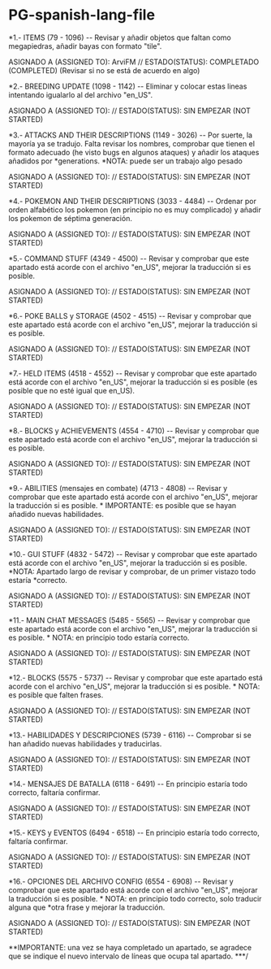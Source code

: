 # PG-spanish-lang-file

*1.- ITEMS (79 - 1096) -- Revisar y añadir objetos que faltan como megapiedras, añadir bayas con formato "tile".

ASIGNADO A (ASSIGNED TO): ArviFM  // ESTADO(STATUS): COMPLETADO (COMPLETED) (Revisar si no se está de acuerdo en algo) 

*2.- BREEDING UPDATE (1098 - 1142) -- Eliminar y colocar estas lineas intentando igualarlo al del archivo "en_US".

ASIGNADO A (ASSIGNED TO):  // ESTADO(STATUS):  SIN EMPEZAR (NOT STARTED)

*3.- ATTACKS AND THEIR DESCRIPTIONS (1149 - 3026) -- Por suerte, la mayoría ya se tradujo. Falta revisar los nombres, comprobar que tienen el formato adecuado (he visto bugs en algunos ataques) y añadir los ataques añadidos por *generations. *NOTA: puede ser un trabajo algo pesado

ASIGNADO A (ASSIGNED TO):  // ESTADO(STATUS):  SIN EMPEZAR (NOT STARTED)

*4.- POKEMON AND THEIR DESCRIPTIONS (3033 - 4484) -- Ordenar por orden alfabético los pokemon (en principio no es muy complicado) y añadir los pokemon de séptima generación.

ASIGNADO A (ASSIGNED TO):  // ESTADO(STATUS):  SIN EMPEZAR (NOT STARTED)

*5.- COMMAND STUFF (4349 - 4500) -- Revisar y comprobar que este apartado está acorde con el archivo "en_US", mejorar la traducción si es posible.

ASIGNADO A (ASSIGNED TO):  // ESTADO(STATUS):  SIN EMPEZAR (NOT STARTED)

*6.- POKE BALLS y STORAGE (4502 - 4515) -- Revisar y comprobar que este apartado está acorde con el archivo "en_US", mejorar la traducción si es posible.

ASIGNADO A (ASSIGNED TO):  // ESTADO(STATUS):  SIN EMPEZAR (NOT STARTED)

*7.- HELD ITEMS (4518 - 4552) -- Revisar y comprobar que este apartado está acorde con el archivo "en_US", mejorar la traducción si es posible (es posible que no esté igual que en_US).

ASIGNADO A (ASSIGNED TO):  // ESTADO(STATUS):  SIN EMPEZAR (NOT STARTED)

*8.- BLOCKS y ACHIEVEMENTS (4554 - 4710) -- Revisar y comprobar que este apartado está acorde con el archivo "en_US", mejorar la traducción si es posible.

ASIGNADO A (ASSIGNED TO):  // ESTADO(STATUS):  SIN EMPEZAR (NOT STARTED)

*9.- ABILITIES (mensajes en combate) (4713 - 4808) -- Revisar y comprobar que este apartado está acorde con el archivo "en_US", mejorar la traducción si es posible. * IMPORTANTE: es posible que se hayan añadido nuevas habilidades.

ASIGNADO A (ASSIGNED TO):  // ESTADO(STATUS):  SIN EMPEZAR (NOT STARTED)

*10.- GUI STUFF (4832 - 5472) -- Revisar y comprobar que este apartado está acorde con el archivo "en_US", mejorar la traducción si es posible. *NOTA: Apartado largo de revisar y comprobar, de un primer vistazo todo estaría *correcto.

ASIGNADO A (ASSIGNED TO):  // ESTADO(STATUS):  SIN EMPEZAR (NOT STARTED)

*11.- MAIN CHAT MESSAGES (5485 - 5565) -- Revisar y comprobar que este apartado está acorde con el archivo "en_US", mejorar la traducción si es posible. * NOTA: en principio todo estaría correcto.

ASIGNADO A (ASSIGNED TO):  // ESTADO(STATUS):  SIN EMPEZAR (NOT STARTED)

*12.- BLOCKS (5575 - 5737) -- Revisar y comprobar que este apartado está acorde con el archivo "en_US", mejorar la traducción si es posible. * NOTA: es posible que falten frases.

ASIGNADO A (ASSIGNED TO):  // ESTADO(STATUS):  SIN EMPEZAR (NOT STARTED)

*13.- HABILIDADES Y DESCRIPCIONES (5739 - 6116) -- Comprobar si se han añadido nuevas habilidades y traducirlas.

ASIGNADO A (ASSIGNED TO):  // ESTADO(STATUS):  SIN EMPEZAR (NOT STARTED)

*14.- MENSAJES DE BATALLA (6118 - 6491) -- En principio estaría todo correcto, faltaría confirmar.

ASIGNADO A (ASSIGNED TO):  // ESTADO(STATUS):  SIN EMPEZAR (NOT STARTED)

*15.- KEYS y EVENTOS (6494 - 6518) -- En principio estaría todo correcto, faltaría confirmar.

ASIGNADO A (ASSIGNED TO):  // ESTADO(STATUS):  SIN EMPEZAR (NOT STARTED)

*16.- OPCIONES DEL ARCHIVO CONFIG (6554 - 6908) -- Revisar y comprobar que este apartado está acorde con el archivo "en_US", mejorar la traducción si es posible. * NOTA: en principio todo correcto, solo traducir alguna que *otra frase y mejorar la traducción.

ASIGNADO A (ASSIGNED TO):  // ESTADO(STATUS):  SIN EMPEZAR (NOT STARTED)

**IMPORTANTE: una vez se haya completado un apartado, se agradece que se indique el nuevo intervalo de líneas que ocupa tal apartado.
***/
